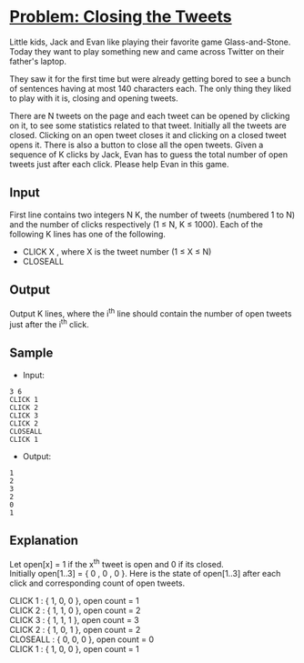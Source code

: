 # [Problem: Closing the Tweets](https://www.codechef.com/problems/TWTCLOSE)

Little kids, Jack and Evan like playing their favorite game Glass-and-Stone. Today they want to play something new and came across Twitter on their father's laptop.

They saw it for the first time but were already getting bored to see a bunch of sentences having at most 140 characters each. The only thing they liked to play with it is, closing and opening tweets.

There are N tweets on the page and each tweet can be opened by clicking on it, to see some statistics related to that tweet. Initially all the tweets are closed. Clicking on an open tweet closes it and clicking on a closed tweet opens it. There is also a button to close all the open tweets. Given a sequence of K clicks by Jack, Evan has to guess the total number of open tweets just after each click. Please help Evan in this game.

## Input

First line contains two integers N K, the number of tweets (numbered 1 to N) and the number of clicks respectively (1 ≤ N, K ≤ 1000). Each of the following K lines has one of the following.
- CLICK X , where X is the tweet number (1 ≤ X ≤ N)
- CLOSEALL

## Output

Output K lines, where the i<sup>th</sup> line should contain the number of open tweets just after the i<sup>th</sup> click.

## Sample

- Input:
```
3 6
CLICK 1
CLICK 2
CLICK 3
CLICK 2
CLOSEALL
CLICK 1
```

- Output:
```
1
2
3
2
0
1
```

## Explanation

Let open[x] = 1 if the x<sup>th</sup> tweet is open and 0 if its closed.<br/>
Initially open[1..3] = { 0 , 0 , 0 }. Here is the state of open[1..3] after each click and corresponding count of open tweets.

CLICK 1 : { 1, 0, 0 }, open count = 1 <br/>
CLICK 2 : { 1, 1, 0 }, open count = 2 <br/>
CLICK 3 : { 1, 1, 1 }, open count = 3 <br/>
CLICK 2 : { 1, 0, 1 }, open count = 2 <br/>
CLOSEALL : { 0, 0, 0 }, open count = 0 <br/>
CLICK 1 : { 1, 0, 0 }, open count = 1 <br/>

